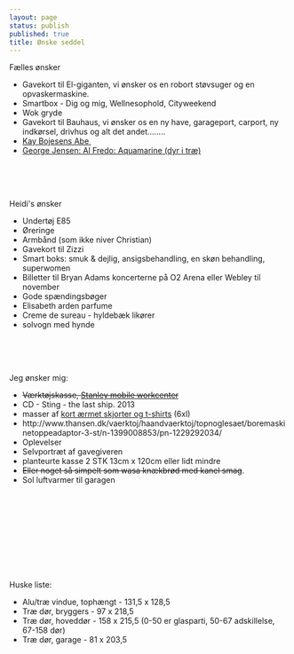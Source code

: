 ```yaml
---
layout: page
status: publish
published: true
title: Ønske seddel
---
```

<p dir="ltr">Fælles ønsker</p></p>
<ul>
<li>Gavekort til El-giganten, vi &oslash;nsker os en robort st&oslash;vsuger og en opvaskermaskine.</li>
<li>Smartbox - Dig og mig, Wellnesophold, Cityweekend</li>
<li>Wok gryde</li>
<li>Gavekort til Bauhaus, vi &oslash;nsker os en ny have, garageport, carport, ny indk&oslash;rsel, drivhus og alt det andet&hellip;&hellip;..</li>
<li><a href="http://www.imerco.dk/bolig-og-indretning/dekoration/figur/kay-bojesen-figur-kay-bojesen-trae?id=100156587">Kay Bojesens Abe&nbsp;</a></li>
<li><a href="http://www.bahne.dk/georg-jensen-alfredo-aquamarine-saet-6-dele.html">George Jensen: Al Fredo: Aquamarine (dyr i tr&aelig;)</a></li><br />
</ul><br />
&nbsp;</p>
<p>Heidi's &oslash;nsker</p>
<ul>
<li>Undert&oslash;j E85</li>
<li>&Oslash;reringe</li>
<li>Armb&aring;nd (som ikke niver Christian)</li>
<li>Gavekort til Zizzi</li>
<li>Smart boks: smuk &amp; dejlig, ansigsbehandling, en sk&oslash;n behandling, superwomen</li>
<li>Billetter til Bryan Adams koncerterne p&aring; O2 Arena eller Webley til november</li>
<li>Gode sp&aelig;ndingsb&oslash;ger</li>
<li>Elisabeth arden parfume</li>
<li>Creme de sureau - hyldeb&aelig;k lik&oslash;rer</li>
<li>solvogn med hynde</li><br />
</ul><br />
&nbsp;</p>
<p>Jeg &oslash;nsker mig:</p>
<ul>
<li><del>V&aelig;rkt&oslash;jskasse, <a href="http://www.harald-nyborg.dk/p8264/stanley-mobile-workcenter">Stanley mobile workcenter</a></del></li>
<li>CD - Sting - the last ship. 2013</li>
<li>masser af&nbsp;<a href="http://www.venusogmarsxl.dk/catalog?section=herrer&amp;search=6xl">kort &aelig;rmet skjorter og t-shirts</a>&nbsp;(6xl)</li>
<li>http://www.thansen.dk/vaerktoj/haandvaerktoj/topnoglesaet/boremaskinetoppeadaptor-3-st/n-1399008853/pn-1229292034/</li>
<li>Oplevelser</li>
<li>Selvportr&aelig;t af gavegiveren</li>
<li>planteurte kasse 2 STK 13cm x 120cm eller lidt mindre</li>
<li><del>Eller noget s&aring; simpelt som wasa kn&aelig;kbr&oslash;d med kanel smag</del>.</li>
<li>Sol luftvarmer til garagen</li><br />
</ul><br />
&nbsp;</p>
<p>&nbsp;</p>
<p>&nbsp;</p>
<p>&nbsp;</p>
<p>Huske liste:</p>
<ul>
<li>Alu/tr&aelig; vindue, toph&aelig;ngt - 131,5 x 128,5</li>
<li>Tr&aelig; d&oslash;r, bryggers - 97 x 218,5</li>
<li>Tr&aelig; d&oslash;r, hovedd&oslash;r - 158 x 215,5 (0-50 er glasparti, 50-67 adskillelse, 67-158 d&oslash;r)</li>
<li>Tr&aelig; d&oslash;r, garage - 81 x 203,5</li><br />
</ul></p>
